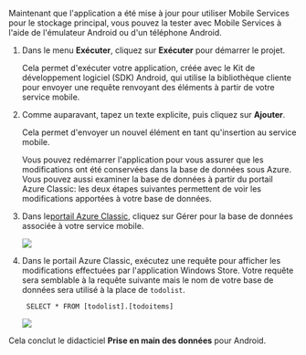 Maintenant que l'application a été mise à jour pour utiliser Mobile Services pour le stockage principal, vous pouvez la tester avec Mobile Services à l'aide de l'émulateur Android ou d'un téléphone Android.

1. Dans le menu **Exécuter**, cliquez sur **Exécuter** pour démarrer le projet.

	Cela permet d'exécuter votre application, créée avec le Kit de développement logiciel (SDK) Android, qui utilise la bibliothèque cliente pour envoyer une requête renvoyant des éléments à partir de votre service mobile.

5. Comme auparavant, tapez un texte explicite, puis cliquez sur **Ajouter**.

   	Cela permet d'envoyer un nouvel élément en tant qu'insertion au service mobile.

    Vous pouvez redémarrer l'application pour vous assurer que les modifications ont été conservées dans la base de données sous Azure. Vous pouvez aussi examiner la base de données à partir du portail Azure Classic: les deux étapes suivantes permettent de voir les modifications apportées à votre base de données.


4. Dans le[portail Azure Classic](https://manage.windowsazure.com/), cliquez sur Gérer pour la base de données associée à votre service mobile.

    ![](./media/mobile-services-dotnet-backend-windows-store-dotnet-get-started-data/manage-sql-azure-database.png)

5. Dans le portail Azure Classic, exécutez une requête pour afficher les modifications effectuées par l'application Windows Store. Votre requête sera semblable à la requête suivante mais le nom de votre base de données sera utilisé à la place de `todolist`.

        SELECT * FROM [todolist].[todoitems]

    ![](./media/mobile-services-dotnet-backend-windows-store-dotnet-get-started-data/sql-azure-query.png)

Cela conclut le didacticiel **Prise en main des données** pour Android.

<!---HONumber=AcomDC_1203_2015-->